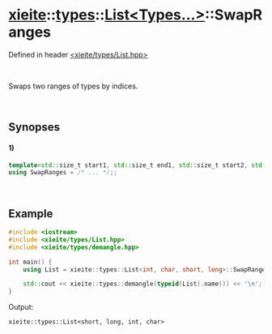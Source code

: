 # [xieite](../../../xieite.md)\:\:[types](../../../types.md)\:\:[List\<Types...\>](../../List.md)\:\:SwapRanges
Defined in header [<xieite/types/List.hpp>](../../../../include/xieite/types/List.hpp)

&nbsp;

Swaps two ranges of types by indices.

&nbsp;

## Synopses
#### 1)
```cpp
template<std::size_t start1, std::size_t end1, std::size_t start2, std::size_t end2>
using SwapRanges = /* ... */;;
```

&nbsp;

## Example
```cpp
#include <iostream>
#include <xieite/types/List.hpp>
#include <xieite/types/demangle.hpp>

int main() {
    using List = xieite::types::List<int, char, short, long>::SwapRanges<0, 2, 2, 4>;

    std::cout << xieite::types::demangle(typeid(List).name()) << '\n';
}
```
Output:
```
xieite::types::List<short, long, int, char>
```
